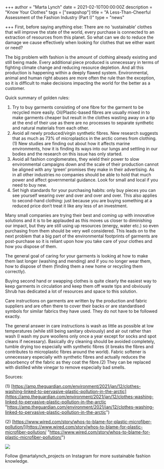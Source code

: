 +++
author = "Marta Lynch"
date = 2021-02-10T00:00:00Z
description = "Know Your Clothes"
tags = ["swapshop"]
title = "A Less-Than-Cheerful Assessment of the Fashion Industry (Part I)"
type = "news"

+++
First, before saying anything else: There are no ‘sustainable’ clothes that will improve the state of the world, every purchase is connected to an extraction of resources from this planet. So what can we do to reduce the damage we cause effectively when looking for clothes that we either want or need?

The big problem with fashion is the amount of clothing already existing and still being made. Every additional piece produced is unnecessary in terms of fighting climate change and reducing resource depletion. And all this production is happening within a deeply flawed system. Environmental, animal and human right abuses are more often the rule than the exception, so it is difficult to make decisions impacting the world for the better as a customer.

Quick summary of golden rules:

1. Try to buy garments consisting of one fibre for the garment to be recycled more easily. Oil/Plastic-based fibres are usually mixed in to make garments cheaper but result in the clothes wasting away on a tip at the end of their use as there are no processes to separate synthetic and natural materials from each other.
2. Avoid all newly produced/virgin synthetic fibres. New research suggests that as much as 73% of microplastics in the arctic comes from clothing.(1) New studies are finding out about how it affects marine environments, how it is finding its ways into our lungs and settling in our bodies and the research on this issue has only started.
3. Avoid all fashion conglomerates, they wield their power to slow environmental campaigns down and the scale of their production cannot be aligned with any ‘green’ promises they make in their advertising. As in all other industries no companies should be able to hold that much power and affect governmental guidance. Look for small and local if you need to buy new.
4. Set high standards for your purchasing habits: only buy pieces you can see yourself wearing over and over and over and over. This also applies to second-hand clothing: just because you are buying something at a reduced price don’t treat it like any less of an investment.

Many small companies are trying their best and coming up with innovative solutions and it is to be applauded as this moves us closer to diminishing our impact, but they are still using up resources (energy, water etc.) so even purchasing from them should be very well considered. This leads on to the next problem that a big part of the environmental footprints of garments are post-purchase so it is reliant upon how you take care of your clothes and how you dispose of them.

The general goal of caring for your garments is looking at how to make them last longer (washing and mending) and if you no longer wear them, how to dispose of them (finding them a new home or recycling them correctly).

Buying second hand or swapping clothes is quite clearly the easiest way to keep garments in circulation and keep them off waste tips and obviously Shrub has dedicated a lot of resources and space to this solution.

Care instructions on garments are written by the production and fabric suppliers and are often there to cover their backs or are standardised symbols for similar fabrics they have used. They do not have to be followed exactly.

The general answer in care instructions is wash as little as possible at low temperatures (while still being sanitary obviously) and air out rather than wash (I wash my pure woollens only once a year except for socks and spot cleans if necessary). Basically dry cleaning should be avoided completely, tumble drying too especially with synthetic fibres (it breaks the fibres and contributes to microplastic fibres around the world). Fabric softener is unnecessary especially with synthetic fibres and actually reduces the absorbency of the fabric as they coat the fibre.(2) They can be replaced with distilled white vinegar to remove especially bad smells.

Sources:

(1) [https://amp.theguardian.com/environment/2021/jan/12/clothes-washing-linked-to-pervasive-plastic-pollution-in-the-arctic](https://amp.theguardian.com/environment/2021/jan/12/clothes-washing-linked-to-pervasive-plastic-pollution-in-the-arctic "https://amp.theguardian.com/environment/2021/jan/12/clothes-washing-linked-to-pervasive-plastic-pollution-in-the-arctic")

(2) [https://www.wired.com/story/whos-to-blame-for-plastic-microfiber-pollution/](https://www.wired.com/story/whos-to-blame-for-plastic-microfiber-pollution/ "https://www.wired.com/story/whos-to-blame-for-plastic-microfiber-pollution/")

![](https://res.cloudinary.com/shrub-co-op/image/upload/v1612961328/shrubcoop.org/media/marta_dobyre.png)

Follow @martalynch_projects on Instagram for more sustainable fashion knowledge.